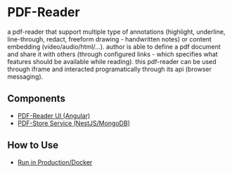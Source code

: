 # PDF-Reader

a pdf-reader that support multiple type of annotations (highlight, underline, line-through, redact, freeform drawing - handwritten notes) or content embedding (video/audio/html/...). author is able to define a pdf document and share it with others (through configured links - which specifies what features should be available while reading). this pdf-reader can be used through iframe and interacted programatically through its api (browser messaging).

## Components
- [PDF-Reader UI (Angular)](./pdf-reader/README.md)
- [PDF-Store Service (NestJS/MongoDB)](./pdf-store/README.md)

## How to Use
- [Run in Production/Docker](./pdf-store/README.md)